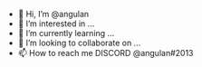 - 👋 Hi, I’m @angulan
- 👀 I’m interested in ...
- 🌱 I’m currently learning ...
- 💞️ I’m looking to collaborate on ...
- 📫 How to reach me DISCORD @angulan#2013

<!---
angulan/angulan is a ✨ special ✨ repository because its `README.md` (this file) appears on your GitHub profile.
You can click the Preview link to take a look at your changes.
--->
